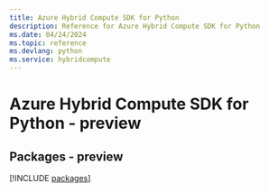 ```yaml
---
title: Azure Hybrid Compute SDK for Python
description: Reference for Azure Hybrid Compute SDK for Python
ms.date: 04/24/2024
ms.topic: reference
ms.devlang: python
ms.service: hybridcompute
---
```

# Azure Hybrid Compute SDK for Python - preview
## Packages - preview
[!INCLUDE [packages](hybrid-compute-index.md)]